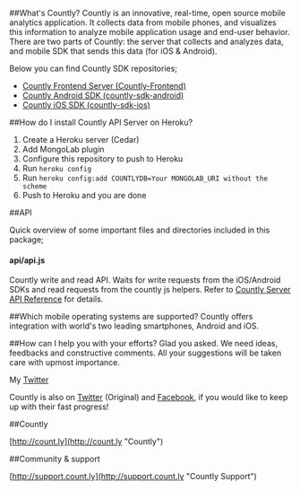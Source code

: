 ##What's Countly?
Countly is an innovative, real-time, open source mobile analytics application. It collects data from mobile phones, and visualizes this information to analyze mobile application usage and end-user behavior. There are two parts of Countly: the server that collects and analyzes data, and mobile SDK that sends this data (for iOS & Android).

Below you can find Countly SDK repositories;

- [Countly Frontend Server (Countly-Frontend)](https://github.com/gabrielrinaldi/Countly-Frontend)
- [Countly Android SDK (countly-sdk-android)](https://github.com/Countly/countly-sdk-android)
- [Countly iOS SDK (countly-sdk-ios)](https://github.com/Countly/countly-sdk-ios)

##How do I install Countly API Server on Heroku?

1. Create a Heroku server (Cedar)
2. Add MongoLab plugin
3. Configure this repository to push to Heroku
4. Run `heroku config`
5. Run `heroku config:add COUNTLYDB=Your MONGOLAB_URI without the scheme`
6. Push to Heroku and you are done

##API

Quick overview of some important files and directories included in this package;

#### api/api.js

Countly write and read API. Waits for write requests from the iOS/Android SDKs and read requests from the countly js helpers. Refer to [Countly Server API Reference](https://github.com/Countly/countly-server/wiki/Countly-Server-API-Reference) for details.

##Which mobile operating systems are supported?
Countly offers integration with world's two leading smartphones, Android and iOS.

##How can I help you with your efforts?
Glad you asked. We need ideas, feedbacks and constructive comments. All your suggestions will be taken care with upmost importance.

My [Twitter](http://twitter.com/gabriel_rinaldi)

Countly is also on [Twitter](http://twitter.com/gocountly) (Original) and [Facebook](http://www.facebook.com/Countly), if you would like to keep up with their fast progress!

##Countly

[http://count.ly](http://count.ly "Countly")

##Community & support

[http://support.count.ly](http://support.count.ly "Countly Support")

